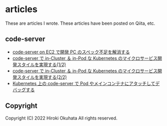 # articles

These are articles I wrote.
These articles have been posted on Qiita, etc.

## code-server
- [code-server on EC2 で開発 PC のスペック不足を解消する](code-server-on-ec2/code-server-on-ec2.md)
- [code-server で in-Cluster ＆ in-Pod な Kubernetes のマイクロサービス開発スタイルを実現する(1/2)](code-server-on-kubernetes/code-server-on-kubernetes-part1.md)
- [code-server で in-Cluster ＆ in-Pod な Kubernetes のマイクロサービス開発スタイルを実現する(2/2)](code-server-on-kubernetes/code-server-on-kubernetes-part2.md)
- [Kubernetes 上の code-server で Pod やメインコンテナにアタッチしてデバッグする](code-server-on-kubernetes/code-server-on-kubernetes-debug.md)

## Copyright

Copyright (C) 2022 Hiroki Okuhata
All rights reserved.
